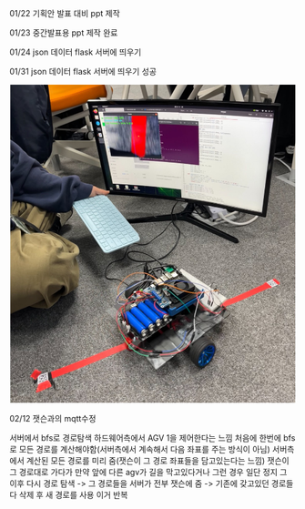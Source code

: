 01/22 기획안 발표 대비 ppt 제작

01/23 중간발표용 ppt 제작 완료

01/24 json 데이터 flask 서버에 띄우기

01/31 json 데이터 flask 서버에 띄우기 성공

![alt text](image.png)



02/12 잿슨과의 mqtt수정

서버에서 bfs로 경로탐색
하드웨어측에서 AGV 1을 제어한다는 느낌
처음에 한번에 bfs로 모든 경로를 계산해야함(서버측에서 계속해서 다음 좌표를 주는 방식이 아님)
서버측에서 계산된 모든 경로를 미리 줌(잿슨이 그 경로 좌표들을 담고있는다는 느낌)
잿슨이 그 경로대로 가다가 만약 앞에 다른 agv가 길을 막고있다거나 그런 경우 일단 정지
그 이후 다시 경로 탐색 -> 그 경로들을 서버가 전부 잿슨에 줌
-> 기존에 갖고있던 경로들 다 삭제 후 새 경로를 사용
이거 반복